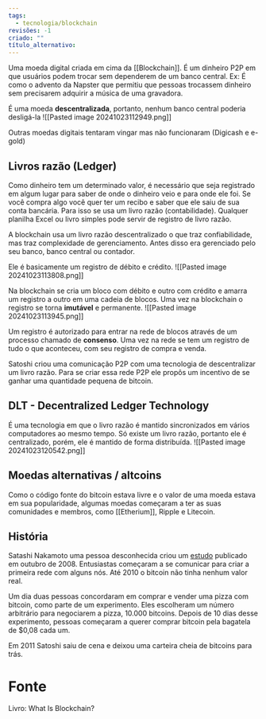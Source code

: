 ```yaml
---
tags:
  - tecnologia/blockchain
revisões: -1
criado: ""
título_alternativo:
---
```

Uma moeda digital criada em cima da [[Blockchain]].  É um dinheiro P2P em que usuários podem trocar sem dependerem de um banco central. Ex: É como o advento da Napster que permitiu que pessoas trocassem dinheiro sem precisarem adquirir a música de uma gravadora. 

É uma moeda **descentralizada**, portanto, nenhum banco central poderia desligá-la
![[Pasted image 20241023112949.png]]

Outras moedas digitais tentaram vingar mas não funcionaram (Digicash e e-gold)
## Livros razão (Ledger)
Como dinheiro tem um determinado valor, é necessário que seja registrado em algum lugar para saber de onde o dinheiro veio e para onde ele foi. Se você compra algo você quer ter um recibo e saber que ele saiu de sua conta bancária. Para isso se usa um livro razão (contabilidade). Qualquer planilha Excel ou livro simples pode servir de registro de livro razão. 

A blockchain usa um livro razão descentralizado o que traz confiabilidade, mas traz complexidade de gerenciamento. Antes disso era gerenciado pelo seu banco, banco central ou contador. 

Ele é basicamente um registro de débito e crédito. 
![[Pasted image 20241023113808.png]]

Na blockchain se cria um bloco com débito e outro com crédito e amarra um registro a outro em uma cadeia de blocos. Uma vez na blockchain o registro se torna **imutável** e permanente. 
![[Pasted image 20241023113945.png]]

Um registro é autorizado para entrar na rede de blocos através de um processo chamado de **consenso**. Uma vez na rede se tem um registro de tudo o que aconteceu, com seu registro de compra e venda. 

Satoshi criou uma comunicação P2P com uma tecnologia de descentralizar um livro razão. Para se criar essa rede P2P ele propôs um incentivo de se ganhar uma quantidade pequena de bitcoin.

## DLT - Decentralized Ledger Technology
É uma tecnologia em que o livro razão é mantido sincronizados em vários computadores ao mesmo tempo. Só existe um livro razão, portanto ele é centralizado, porém, ele é mantido de forma distribuída. 
![[Pasted image 20241023120542.png]]
## Moedas alternativas / altcoins
Como o código fonte do bitcoin estava livre e o valor de uma moeda estava em sua popularidade, algumas moedas começaram a ter as suas comunidades e membros, como [[Etherium]], Ripple e Litecoin. 
## História
Satashi Nakamoto uma pessoa desconhecida criou um [estudo](http://www.bitcoin.com/bitoin.pdf) publicado em outubro de 2008. Entusiastas começaram a se comunicar para criar a primeira rede com alguns nós. Até 2010 o bitcoin não tinha nenhum valor real. 

Um dia duas pessoas concordaram em comprar e vender uma pizza com bitcoin, como parte de um experimento. Eles escolheram um número arbitrário para negociarem a pizza, 10.000 bitcoins. Depois de 10 dias desse experimento,  pessoas começaram a querer comprar bitcoin pela bagatela de $0,08 cada um. 

Em 2011 Satoshi saiu de cena e deixou uma carteira cheia de bitcoins para trás. 
# Fonte
Livro: What Is Blockchain?